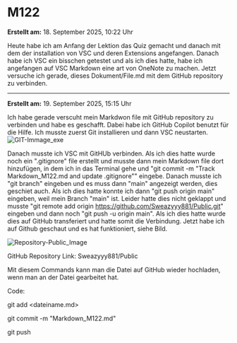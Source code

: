 # M122

**Erstellt am:** 18. September 2025, 10:22 Uhr

Heute habe ich am Anfang der Lektion das Quiz gemacht und danach mit dem der installation von VSC und deren Extensions angefangen. Danach habe ich VSC ein bisschen getestet und als ich dies hatte, habe ich angefangen auf VSC Markdown eine art von OneNote zu machen.
Jetzt versuche ich gerade, dieses Dokument/File.md mit dem GitHub repository zu verbinden.

---

**Erstellt am:** 19. September 2025, 15:15 Uhr

Ich habe gerade verscuht mein Markdwon file mit GitHub repository zu verbinden und habe es geschafft. Dabei habe ich GitHub Copilot benutzt für die Hilfe.
Ich musste zuerst Git installieren und dann VSC neustarten.![GIT-Immage_exe](image.png)

Danach musste ich VSC mit GitHUb verbinden. Als ich dies hatte wurde noch ein ".gitignore" file erstellt und musste dann mein Markdown file dort hinzufügen, in dem ich in das Terminal gehe und "git commit -m "Track Markdown_M122.md and update .gitignore"" eingebe.  Danach musste ich "git branch" eingeben und es muss dann "main" angezeigt werden, dies geschiet auch. Als ich dies hatte konnte ich dann "git push origin main" eingeben, weil mein Branch "main" ist. Leider hatte dies nicht geklappt und musste "git remote add origin https://github.com/Sweazyyy881/Public.git" eingeben und dann noch "git push -u origin main". Als ich dies hatte wurde dies auf GitHub transferiert und hatte somit die Verbindung. Jetzt habe ich auf Github geschaut und es hat funktioniert, siehe Bild.

![Repository-Public_Image](image-1.png)

GitHub Repository Link: Sweazyyy881/Public

Mit diesem Commands kann man die Datei auf GitHub wieder hochladen, wenn man an der Datei gearbeitet hat.

Code:

git add <dateiname.md>

git commit -m "Markdown_M122.md"

git push
